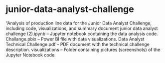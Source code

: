 # junior-data-analyst-challenge
“Analysis of production line data for the Junior Data Analyst Challenge, including code, visualizations, and summary document
junior data analyst challenge (2).ipynb – Jupyter notebook containing the data analysis code.
Challange.pbix – Power BI file with data visualizations.
Data Analyst Technical Challenge.pdf – PDF document with the technical challenge description.
visualizations – Folder containing pictures (screenshots) of the Jupyter Notebook code.

